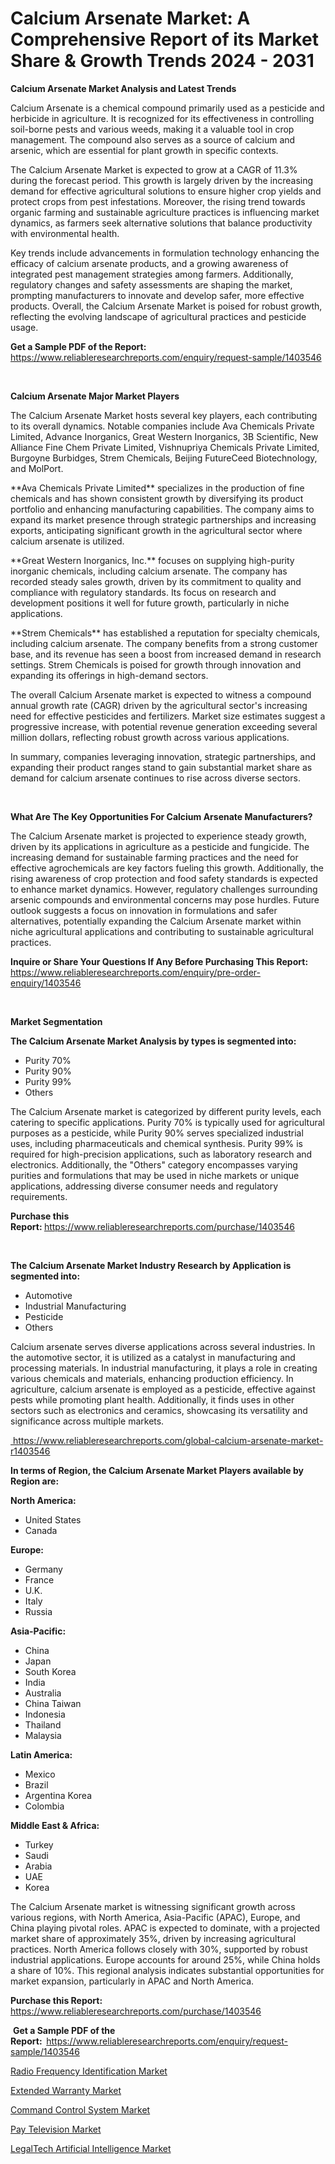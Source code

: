 <p><h1>Calcium Arsenate Market: A Comprehensive Report of its Market Share & Growth Trends 2024 - 2031</h1></p><p><strong>Calcium Arsenate Market Analysis and Latest Trends</strong></p>
<p><p>Calcium Arsenate is a chemical compound primarily used as a pesticide and herbicide in agriculture. It is recognized for its effectiveness in controlling soil-borne pests and various weeds, making it a valuable tool in crop management. The compound also serves as a source of calcium and arsenic, which are essential for plant growth in specific contexts.</p><p>The Calcium Arsenate Market is expected to grow at a CAGR of 11.3% during the forecast period. This growth is largely driven by the increasing demand for effective agricultural solutions to ensure higher crop yields and protect crops from pest infestations. Moreover, the rising trend towards organic farming and sustainable agriculture practices is influencing market dynamics, as farmers seek alternative solutions that balance productivity with environmental health.</p><p>Key trends include advancements in formulation technology enhancing the efficacy of calcium arsenate products, and a growing awareness of integrated pest management strategies among farmers. Additionally, regulatory changes and safety assessments are shaping the market, prompting manufacturers to innovate and develop safer, more effective products. Overall, the Calcium Arsenate Market is poised for robust growth, reflecting the evolving landscape of agricultural practices and pesticide usage.</p></p>
<p><strong>Get a Sample PDF of the Report:&nbsp;</strong> <a href="https://www.reliableresearchreports.com/enquiry/request-sample/1403546?utm_campaign=1738&utm_medium=2&utm_source=Github&utm_content=ia&utm_term=23102024&utm_id=calcium-arsenate">https://www.reliableresearchreports.com/enquiry/request-sample/1403546</a></p>
<p>&nbsp;</p>
<p><strong>Calcium Arsenate Major Market Players</strong></p>
<p><p>The Calcium Arsenate Market hosts several key players, each contributing to its overall dynamics. Notable companies include Ava Chemicals Private Limited, Advance Inorganics, Great Western Inorganics, 3B Scientific, New Alliance Fine Chem Private Limited, Vishnupriya Chemicals Private Limited, Burgoyne Burbidges, Strem Chemicals, Beijing FutureCeed Biotechnology, and MolPort.</p><p>**Ava Chemicals Private Limited** specializes in the production of fine chemicals and has shown consistent growth by diversifying its product portfolio and enhancing manufacturing capabilities. The company aims to expand its market presence through strategic partnerships and increasing exports, anticipating significant growth in the agricultural sector where calcium arsenate is utilized.</p><p>**Great Western Inorganics, Inc.** focuses on supplying high-purity inorganic chemicals, including calcium arsenate. The company has recorded steady sales growth, driven by its commitment to quality and compliance with regulatory standards. Its focus on research and development positions it well for future growth, particularly in niche applications.</p><p>**Strem Chemicals** has established a reputation for specialty chemicals, including calcium arsenate. The company benefits from a strong customer base, and its revenue has seen a boost from increased demand in research settings. Strem Chemicals is poised for growth through innovation and expanding its offerings in high-demand sectors.</p><p>The overall Calcium Arsenate market is expected to witness a compound annual growth rate (CAGR) driven by the agricultural sector's increasing need for effective pesticides and fertilizers. Market size estimates suggest a progressive increase, with potential revenue generation exceeding several million dollars, reflecting robust growth across various applications.</p><p>In summary, companies leveraging innovation, strategic partnerships, and expanding their product ranges stand to gain substantial market share as demand for calcium arsenate continues to rise across diverse sectors.</p></p>
<p>&nbsp;</p>
<p><strong>What Are The Key Opportunities For Calcium Arsenate Manufacturers?</strong></p>
<p><p>The Calcium Arsenate market is projected to experience steady growth, driven by its applications in agriculture as a pesticide and fungicide. The increasing demand for sustainable farming practices and the need for effective agrochemicals are key factors fueling this growth. Additionally, the rising awareness of crop protection and food safety standards is expected to enhance market dynamics. However, regulatory challenges surrounding arsenic compounds and environmental concerns may pose hurdles. Future outlook suggests a focus on innovation in formulations and safer alternatives, potentially expanding the Calcium Arsenate market within niche agricultural applications and contributing to sustainable agricultural practices.</p></p>
<p><strong>Inquire or Share Your Questions If Any Before Purchasing This Report:</strong> <a href="https://www.reliableresearchreports.com/enquiry/pre-order-enquiry/1403546?utm_campaign=1738&utm_medium=2&utm_source=Github&utm_content=ia&utm_term=23102024&utm_id=calcium-arsenate">https://www.reliableresearchreports.com/enquiry/pre-order-enquiry/1403546</a></p>
<p>&nbsp;</p>
<p><strong>Market Segmentation</strong></p>
<p><strong>The Calcium Arsenate Market Analysis by types is segmented into:</strong></p>
<p><ul><li>Purity 70%</li><li>Purity 90%</li><li>Purity 99%</li><li>Others</li></ul></p>
<p><p>The Calcium Arsenate market is categorized by different purity levels, each catering to specific applications. Purity 70% is typically used for agricultural purposes as a pesticide, while Purity 90% serves specialized industrial uses, including pharmaceuticals and chemical synthesis. Purity 99% is required for high-precision applications, such as laboratory research and electronics. Additionally, the "Others" category encompasses varying purities and formulations that may be used in niche markets or unique applications, addressing diverse consumer needs and regulatory requirements.</p></p>
<p><strong>Purchase this Report:&nbsp;</strong><a href="https://www.reliableresearchreports.com/purchase/1403546?utm_campaign=1738&utm_medium=2&utm_source=Github&utm_content=ia&utm_term=23102024&utm_id=calcium-arsenate">https://www.reliableresearchreports.com/purchase/1403546</a></p>
<p>&nbsp;</p>
<p><strong>The Calcium Arsenate Market Industry Research by Application is segmented into:</strong></p>
<p><ul><li>Automotive</li><li>Industrial Manufacturing</li><li>Pesticide</li><li>Others</li></ul></p>
<p><p>Calcium arsenate serves diverse applications across several industries. In the automotive sector, it is utilized as a catalyst in manufacturing and processing materials. In industrial manufacturing, it plays a role in creating various chemicals and materials, enhancing production efficiency. In agriculture, calcium arsenate is employed as a pesticide, effective against pests while promoting plant health. Additionally, it finds uses in other sectors such as electronics and ceramics, showcasing its versatility and significance across multiple markets.</p></p>
<p><a href="https://www.reliableresearchreports.com/global-calcium-arsenate-market-r1403546?utm_campaign=1738&utm_medium=2&utm_source=Github&utm_content=ia&utm_term=23102024&utm_id=calcium-arsenate">&nbsp;https://www.reliableresearchreports.com/global-calcium-arsenate-market-r1403546</a></p>
<p><strong>In terms of Region, the Calcium Arsenate Market Players available by Region are:</strong></p>
<p>
    <p> <strong> North America: </strong>
        <ul>
            <li>United States</li>
            <li>Canada</li>
        </ul>
        </p> 
    <p> <strong> Europe: </strong>
        <ul>
            <li>Germany</li>
            <li>France</li>
            <li>U.K.</li>
            <li>Italy</li>
            <li>Russia</li>
        </ul>
        </p> 
    <p> <strong> Asia-Pacific: </strong>
        <ul>
            <li>China</li>
            <li>Japan</li>
            <li>South Korea</li>
            <li>India</li>
            <li>Australia</li>
            <li>China Taiwan</li>
            <li>Indonesia</li>
            <li>Thailand</li>
            <li>Malaysia</li>
        </ul>
        </p> 
    <p> <strong> Latin America: </strong>
        <ul>
            <li>Mexico</li>
            <li>Brazil</li>
            <li>Argentina Korea</li>
            <li>Colombia</li>
        </ul>
        </p> 
    <p> <strong> Middle East & Africa: </strong>
        <ul>
            <li>Turkey</li>
            <li>Saudi</li>
            <li>Arabia</li>
            <li>UAE</li>
            <li>Korea</li>
        </ul>
    </p>
    </p>
<p><p>The Calcium Arsenate market is witnessing significant growth across various regions, with North America, Asia-Pacific (APAC), Europe, and China playing pivotal roles. APAC is expected to dominate, with a projected market share of approximately 35%, driven by increasing agricultural practices. North America follows closely with 30%, supported by robust industrial applications. Europe accounts for around 25%, while China holds a share of 10%. This regional analysis indicates substantial opportunities for market expansion, particularly in APAC and North America.</p></p>
<p><strong>Purchase this Report: </strong><a href="https://www.reliableresearchreports.com/purchase/1403546?utm_campaign=1738&utm_medium=2&utm_source=Github&utm_content=ia&utm_term=23102024&utm_id=calcium-arsenate">https://www.reliableresearchreports.com/purchase/1403546</a></p>
<p>&nbsp;<strong>Get a Sample PDF of the Report:&nbsp;&nbsp;</strong><a href="https://www.reliableresearchreports.com/enquiry/request-sample/1403546?utm_campaign=1738&utm_medium=2&utm_source=Github&utm_content=ia&utm_term=23102024&utm_id=calcium-arsenate">https://www.reliableresearchreports.com/enquiry/request-sample/1403546</a></p>
<p><strong></strong></p>
<p><p><a href="https://www.linkedin.com/pulse/global-radio-frequency-identification-market-comprehensive-uwxxc?utm_campaign=1738&utm_medium=2&utm_source=Github&utm_content=ia&utm_term=23102024&utm_id=calcium-arsenate">Radio Frequency Identification Market</a></p><p><a href="https://www.linkedin.com/pulse/extended-warranty-revenue-growth-report-2024-2031-minethesearch-qcw6c?utm_campaign=1738&utm_medium=2&utm_source=Github&utm_content=ia&utm_term=23102024&utm_id=calcium-arsenate">Extended Warranty Market</a></p><p><a href="https://www.linkedin.com/pulse/global-command-control-system-market-exploring-share-trends-d7rsf?utm_campaign=1738&utm_medium=2&utm_source=Github&utm_content=ia&utm_term=23102024&utm_id=calcium-arsenate">Command Control System Market</a></p><p><a href="https://www.linkedin.com/pulse/pay-television-market-research-report-forecast-growth-prospects-koghc?utm_campaign=1738&utm_medium=2&utm_source=Github&utm_content=ia&utm_term=23102024&utm_id=calcium-arsenate">Pay Television Market</a></p><p><a href="https://www.linkedin.com/pulse/legaltech-artificial-intelligence-value-chain-analysis-tj6ac?utm_campaign=1738&utm_medium=2&utm_source=Github&utm_content=ia&utm_term=23102024&utm_id=calcium-arsenate">LegalTech Artificial Intelligence Market</a></p></p>